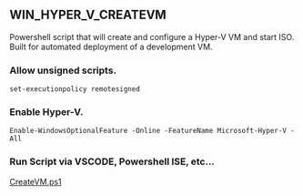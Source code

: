 ## WIN_HYPER_V_CREATEVM
Powershell script that will create and configure a Hyper-V VM and start ISO. Built for automated deployment of a development VM.

### Allow unsigned scripts.
`set-executionpolicy remotesigned`

### Enable Hyper-V.
`Enable-WindowsOptionalFeature -Online -FeatureName Microsoft-Hyper-V -All`

### Run Script via VSCODE, Powershell ISE, etc...

[CreateVM.ps1](
https://github.com/brettjrea/Windows_Hyper_V-BuildVM/blob/master/CreateVM.ps1)
